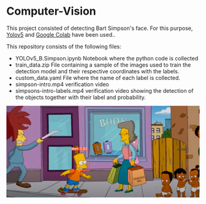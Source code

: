
# Computer-Vision


This project consisted of detecting Bart Simpson's face. For this purpose, [Yolov5](https://github.com/ultralytics/yolov5) and [Google Colab](https://colab.research.google.com/notebooks/intro.ipynb?utm_source=scs-index) have been used..

This repository consists of the following files:

- YOLOv5_B.Simpson.ipynb 
	Notebook where the python code is collected
- train_data.zip
	File containing a sample of the images used to train the detection model and their respective coordinates with the labels.
- custom_data.yaml
	File where the name of each label is collected.
- simpson-intro.mp4
	verification video
- simpsons-intro-labels.mp4
	verification video showing the detection of the objects together with their label and probability.

<img src="B.png">
